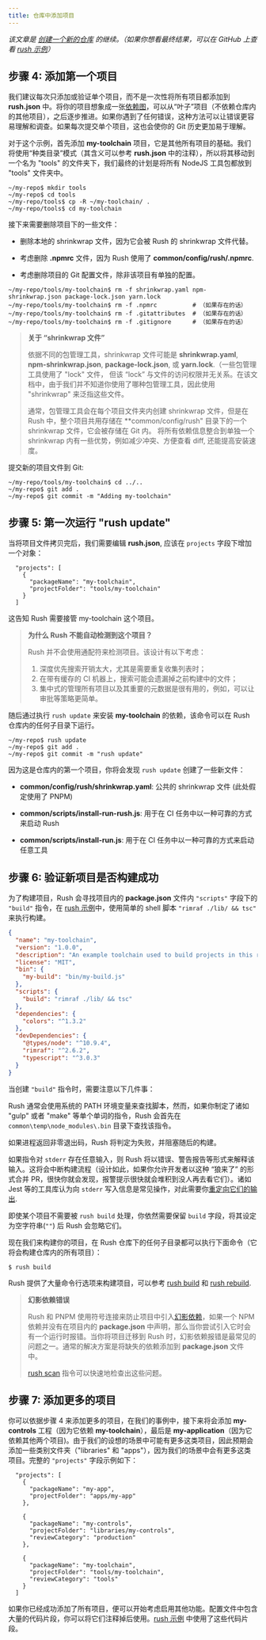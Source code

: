 ```yaml
---
title: 仓库中添加项目
---
```


_该文章是 [创建一个新的仓库](../maintainer/setup_new_repo.md) 的继续。（如果你想看最终结果，可以在 GitHub 上查看 [rush 示例](https://github.com/microsoft/rush-example)）_

## 步骤 4: 添加第一个项目

我们建议每次只添加或验证单个项目，而不是一次性将所有项目都添加到 **rush.json** 中。将你的项目想象成一张[依赖图](https://en.wikipedia.org/wiki/Dependency_graph)，可以从“叶子”项目（不依赖仓库内的其他项目），之后逐步推进。如果你遇到了任何错误，这种方法可以让错误更容易理解和调查。如果每次提交单个项目，这也会使你的 Git 历史更加易于理解。

对于这个示例，首先添加 **my-toolchain** 项目，它是其他所有项目的基础。我们将使用“种类目录”模式（其含义可以参考 **rush.json** 中的注释），所以将其移动到一个名为 "tools" 的文件夹下，我们最终的计划是将所有 NodeJS 工具包都放到 "tools" 文件夹中。

```
~/my-repo$ mkdir tools
~/my-repo$ cd tools
~/my-repo/tools$ cp -R ~/my-toolchain/ .
~/my-repo/tools$ cd my-toolchain
```

接下来需要删除项目下的一些文件：

- 删除本地的 shrinkwrap 文件，因为它会被 Rush 的 shrinkwrap 文件代替。

- 考虑删除 **.npmrc** 文件，因为 Rush 使用了 **common/config/rush/.npmrc**.

- 考虑删除项目的 Git 配置文件，除非该项目有单独的配置。

```
~/my-repo/tools/my-toolchain$ rm -f shrinkwrap.yaml npm-shrinkwrap.json package-lock.json yarn.lock
~/my-repo/tools/my-toolchain$ rm -f .npmrc          # （如果存在的话）
~/my-repo/tools/my-toolchain$ rm -f .gitattributes  # （如果存在的话）
~/my-repo/tools/my-toolchain$ rm -f .gitignore      # （如果存在的话）
```

> **关于 “shrinkwrap 文件”**
>
> 依据不同的包管理工具，shrinkwrap 文件可能是 **shrinkwrap.yaml**, **npm-shrinkwrap.json**, **package-lock.json**, 或 **yarn.lock**.（一些包管理工具使用了 "lock" 文件，
> 但该 “lock” 与文件的访问权限并无关系。在该文档中，由于我们并不知道你使用了哪种包管理工具，因此使用 "shrinkwrap" 来泛指这些文件。
>
> 通常，包管理工具会在每个项目文件夹内创建 shrinkwrap 文件，但是在 Rush 中，整个项目共用存储在 \*\*common/config/rush" 目录下的一个 shrinkwrap 文件，它会被存储在 Git 内。
> 将所有依赖信息整合到单独一个 shrinkwrap 内有一些优势，例如减少冲突、方便查看 diff, 还能提高安装速度。

提交新的项目文件到 Git:

```
~/my-repo/tools/my-toolchain$ cd ../..
~/my-repo$ git add .
~/my-repo$ git commit -m "Adding my-toolchain"
```

## 步骤 5: 第一次运行 "rush update"

当将项目文件拷贝完后，我们需要编辑 **rush.json**, 应该在 `projects` 字段下增加一个对象：

```jsonc
  "projects": [
    {
      "packageName": "my-toolchain",
      "projectFolder": "tools/my-toolchain"
    }
  ]
```

这告知 Rush 需要接管 my-toolchain 这个项目。

> **为什么 Rush 不能自动检测到这个项目？**
>
> Rush 并不会使用通配符来检测项目。该设计有以下考虑：
>
> 1. 深度优先搜索开销太大，尤其是需要重复收集列表时；
> 2. 在带有缓存的 CI 机器上，搜索可能会遗漏掉之前构建中的文件；
> 3. 集中式的管理所有项目以及其重要的元数据是很有用的，例如，可以让审批等策略更简单。

随后通过执行 `rush update` 来安装 **my-toolchain** 的依赖，该命令可以在 Rush 仓库内的任何子目录下运行。

```
~/my-repo$ rush update
~/my-repo$ git add .
~/my-repo$ git commit -m "rush update"
```

因为这是仓库内的第一个项目，你将会发现 `rush update` 创建了一些新文件：

- **common/config/rush/shrinkwrap.yaml**: 公共的 shrinkwrap 文件 (此处假定使用了 PNPM)

- **common/scripts/install-run-rush.js**: 用于在 CI 任务中以一种可靠的方式来启动 Rush

- **common/scripts/install-run.js**: 用于在 CI 任务中以一种可靠的方式来启动任意工具

## 步骤 6: 验证新项目是否构建成功

为了构建项目，Rush 会寻找项目内的 **package.json** 文件内 `"scripts"` 字段下的 `"build"` 指令，在 [rush 示例](https://github.com/microsoft/rush-example)中，使用简单的 shell 脚本 `"rimraf ./lib/ && tsc"` 来执行构建。

```json
{
  "name": "my-toolchain",
  "version": "1.0.0",
  "description": "An example toolchain used to build projects in this repo",
  "license": "MIT",
  "bin": {
    "my-build": "bin/my-build.js"
  },
  "scripts": {
    "build": "rimraf ./lib/ && tsc"
  },
  "dependencies": {
    "colors": "^1.3.2"
  },
  "devDependencies": {
    "@types/node": "^10.9.4",
    "rimraf": "^2.6.2",
    "typescript": "^3.0.3"
  }
}
```

当创建 `"build"` 指令时，需要注意以下几件事：

Rush 通常会使用系统的 PATH 环境变量来查找脚本，然而，如果你制定了诸如 "gulp" 或者 "make" 等单个单词的指令，Rush 会首先在 `common\temp\node_modules\.bin` 目录下查找该指令。

如果进程返回非零退出码，Rush 将判定为失败，并阻塞随后的构建。

如果指令对 `stderr` 存在任意输入，则 Rush 将以错误、警告报告等形式来解释该输入。这将会中断构建流程（设计如此，如果你允许开发者以这种 “狼来了” 的形式合并 PR，很快你就会发现，报警提示很快就会堆积到没人再去看它们）。诸如 Jest 等的工具库认为向 `stderr` 写入信息是常见操作，对此需要你[重定向它们的输出](https://github.com/microsoft/rushstack-legacy/blob/main/core-build/gulp-core-build/src/tasks/JestReporter.ts#L14).

即使某个项目不需要被 `rush build` 处理，你依然需要保留 `build` 字段，将其设定为空字符串(`""`) 后 Rush 会忽略它们。

现在我们来构建你的项目，在 Rush 仓库下的任何子目录都可以执行下面命令（它将会构建仓库内的所有项目）：

```
$ rush build
```

Rush 提供了大量命令行选项来构建项目，可以参考 [rush build](../commands/rush_build.md) 和 [rush rebuild](../commands/rush_rebuild.md).

> **幻影依赖错误**
>
> Rush 和 PNPM 使用符号连接来防止项目中引入[幻影依赖](../advanced/phantom_deps.md)，如果一个 NPM 依赖并没有在项目内的 **package.json**
> 中声明，那么当你尝试引入它时会有一个运行时报错。当你将项目迁移到 Rush 时，幻影依赖报错是最常见的问题之一。通常的解决方案是将缺失的依赖添加到 **package.json** 文件中。
>
> [rush scan](../commands/rush_scan.md) 指令可以快速地检查出这些问题。

## 步骤 7: 添加更多的项目

你可以依据步骤 4 来添加更多的项目，在我们的事例中，接下来将会添加 **my-controls** 工程（因为它依赖 **my-toolchain**），最后是 **my-application**（因为它依赖其他两个项目)。由于我们的设想的场景中可能有更多这类项目，因此预期会添加一些类别文件夹（"libraries" 和 "apps"），因为我们的场景中会有更多这类项目。完整的 `"projects"` 字段示例如下：

```jsonc
  "projects": [
    {
      "packageName": "my-app",
      "projectFolder": "apps/my-app"
    },

    {
      "packageName": "my-controls",
      "projectFolder": "libraries/my-controls",
      "reviewCategory": "production"
    },

    {
      "packageName": "my-toolchain",
      "projectFolder": "tools/my-toolchain",
      "reviewCategory": "tools"
    }
  ]
```

如果你已经成功添加了所有项目，便可以开始考虑启用其他功能。配置文件中包含大量的代码片段，你可以将它们注释掉后使用。[rush 示例](https://github.com/microsoft/rush-example) 中使用了这些代码片段。
